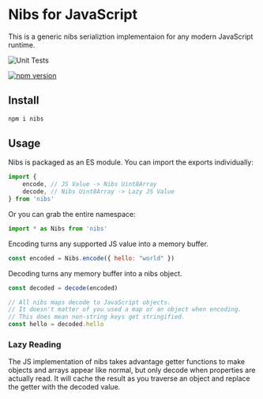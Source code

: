# Nibs for JavaScript

This is a generic nibs serializtion implementaion for any modern JavaScript runtime.

![Unit Tests](https://github.com/creationix/nibs/actions/workflows/test-js.yaml/badge.svg)

[![npm version](https://badge.fury.io/js/nibs.svg)](https://badge.fury.io/js/nibs)

## Install

```sh
npm i nibs
```

## Usage

Nibs is packaged as an ES module.  You can import the exports individually:

```js
import { 
    encode, // JS Value -> Nibs Uint8Array
    decode, // Nibs Uint8Array -> Lazy JS Value
} from 'nibs'
```

Or you can grab the entire namespace:

```js
import * as Nibs from 'nibs'
```

Encoding turns any supported JS value into a memory buffer.

```js
const encoded = Nibs.encode({ hello: "world" })
```

Decoding turns any memory buffer into a nibs object.

```js
const decoded = decode(encoded)

// All nibs maps decode to JavaScript objects.
// It doesn't matter of you used a map or an object when encoding.
// This does mean non-string keys get stringified.
const hello = decoded.hello
```

### Lazy Reading

The JS implementation of nibs takes advantage getter functions to make objects and arrays appear like normal, but only decode when properties are actually read.  It will cache the result as you traverse an object and replace the getter with the decoded value.
